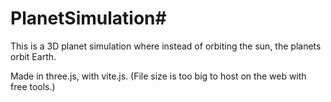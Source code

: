 # PlanetSimulation#

This is a 3D planet simulation where instead of orbiting the sun, the planets orbit Earth. 

Made in three.js, with vite.js. (File size is too big to host on the web with free tools.)

